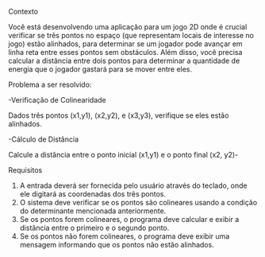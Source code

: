 Contexto

Você está desenvolvendo uma aplicação para um jogo 2D onde é crucial verificar se três pontos no espaço (que representam locais de interesse no jogo) estão alinhados, para determinar se um jogador pode avançar em linha reta entre esses pontos sem obstáculos. Além disso, você precisa calcular a distância entre dois pontos para determinar a quantidade de energia que o jogador gastará para se mover entre eles.

Problema a ser resolvido:

-Verificação de Colinearidade

Dados três pontos (x1,y1), (x2,y2), e (x3,y3), verifique se eles estão alinhados.

-Cálculo de Distância

Calcule a distância entre o ponto inicial (x1,y1) e o ponto final (x2, y2)-

Requisitos
1. A entrada deverá ser fornecida pelo usuário através do teclado, onde ele digitará as coordenadas dos três pontos.
2. O sistema deve verificar se os pontos são colineares usando a condição do determinante mencionada anteriormente.
3. Se os pontos forem colineares, o programa deve calcular e exibir a distância entre o primeiro e o segundo ponto.
4. Se os pontos não forem colineares, o programa deve exibir uma mensagem informando que os pontos não estão alinhados.
